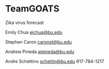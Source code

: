 # TeamGOATS
Zika virus forecast

Emily Chua
ejchua@bu.edu

Stephen Caron
caronst@bu.edu

Andrew Pineda 
ajpineda@bu.edu

Andre Schettino
schettin@bu.edu
617-784-1217
